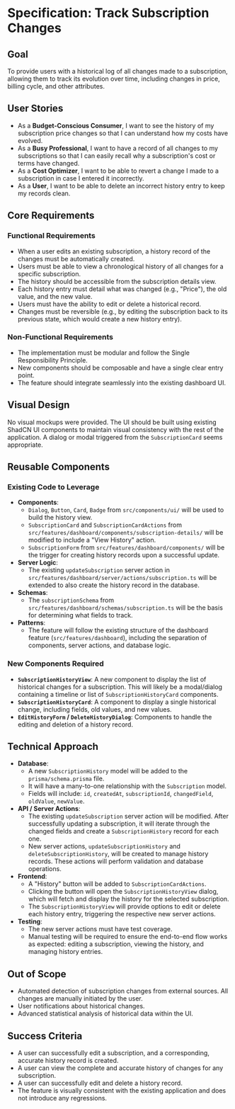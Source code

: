 # Specification: Track Subscription Changes

## Goal
To provide users with a historical log of all changes made to a subscription, allowing them to track its evolution over time, including changes in price, billing cycle, and other attributes.

## User Stories
- As a **Budget-Conscious Consumer**, I want to see the history of my subscription price changes so that I can understand how my costs have evolved.
- As a **Busy Professional**, I want to have a record of all changes to my subscriptions so that I can easily recall why a subscription's cost or terms have changed.
- As a **Cost Optimizer**, I want to be able to revert a change I made to a subscription in case I entered it incorrectly.
- As a **User**, I want to be able to delete an incorrect history entry to keep my records clean.

## Core Requirements
### Functional Requirements
- When a user edits an existing subscription, a history record of the changes must be automatically created.
- Users must be able to view a chronological history of all changes for a specific subscription.
- The history should be accessible from the subscription details view.
- Each history entry must detail what was changed (e.g., "Price"), the old value, and the new value.
- Users must have the ability to edit or delete a historical record.
- Changes must be reversible (e.g., by editing the subscription back to its previous state, which would create a new history entry).

### Non-Functional Requirements
- The implementation must be modular and follow the Single Responsibility Principle.
- New components should be composable and have a single clear entry point.
- The feature should integrate seamlessly into the existing dashboard UI.

## Visual Design
No visual mockups were provided. The UI should be built using existing ShadCN UI components to maintain visual consistency with the rest of the application. A dialog or modal triggered from the `SubscriptionCard` seems appropriate.

## Reusable Components
### Existing Code to Leverage
- **Components**:
  - `Dialog`, `Button`, `Card`, `Badge` from `src/components/ui/` will be used to build the history view.
  - `SubscriptionCard` and `SubscriptionCardActions` from `src/features/dashboard/components/subscription-details/` will be modified to include a "View History" action.
  - `SubscriptionForm` from `src/features/dashboard/components/` will be the trigger for creating history records upon a successful update.
- **Server Logic**:
  - The existing `updateSubscription` server action in `src/features/dashboard/server/actions/subscription.ts` will be extended to also create the history record in the database.
- **Schemas**:
  - The `subscriptionSchema` from `src/features/dashboard/schemas/subscription.ts` will be the basis for determining what fields to track.
- **Patterns**:
  - The feature will follow the existing structure of the dashboard feature (`src/features/dashboard`), including the separation of components, server actions, and database logic.

### New Components Required
- **`SubscriptionHistoryView`**: A new component to display the list of historical changes for a subscription. This will likely be a modal/dialog containing a timeline or list of `SubscriptionHistoryCard` components.
- **`SubscriptionHistoryCard`**: A component to display a single historical change, including fields, old values, and new values.
- **`EditHistoryForm` / `DeleteHistoryDialog`**: Components to handle the editing and deletion of a history record.

## Technical Approach
- **Database**:
  - A new `SubscriptionHistory` model will be added to the `prisma/schema.prisma` file.
  - It will have a many-to-one relationship with the `Subscription` model.
  - Fields will include: `id`, `createdAt`, `subscriptionId`, `changedField`, `oldValue`, `newValue`.
- **API / Server Actions**:
  - The existing `updateSubscription` server action will be modified. After successfully updating a subscription, it will iterate through the changed fields and create a `SubscriptionHistory` record for each one.
  - New server actions, `updateSubscriptionHistory` and `deleteSubscriptionHistory`, will be created to manage history records. These actions will perform validation and database operations.
- **Frontend**:
  - A "History" button will be added to `SubscriptionCardActions`.
  - Clicking the button will open the `SubscriptionHistoryView` dialog, which will fetch and display the history for the selected subscription.
  - The `SubscriptionHistoryView` will provide options to edit or delete each history entry, triggering the respective new server actions.
- **Testing**:
  - The new server actions must have test coverage.
  - Manual testing will be required to ensure the end-to-end flow works as expected: editing a subscription, viewing the history, and managing history entries.

## Out of Scope
- Automated detection of subscription changes from external sources. All changes are manually initiated by the user.
- User notifications about historical changes.
- Advanced statistical analysis of historical data within the UI.

## Success Criteria
- A user can successfully edit a subscription, and a corresponding, accurate history record is created.
- A user can view the complete and accurate history of changes for any subscription.
- A user can successfully edit and delete a history record.
- The feature is visually consistent with the existing application and does not introduce any regressions.
